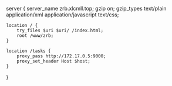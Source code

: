 server {
    server_name zrb.xlcmll.top;
    gzip on;
    gzip_types text/plain application/xml application/javascript text/css;

    location / {
        try_files $uri $uri/ /index.html;
        root /www/zrb;
    }

    location /tasks {
        proxy_pass http://172.17.0.5:9000;
        proxy_set_header Host $host;
    }
}